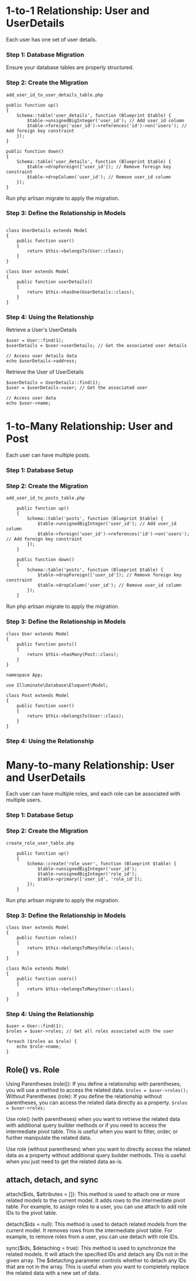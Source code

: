 

# 1-to-1 Relationship: User and UserDetails
Each user has one set of user details.
### Step 1: Database Migration 
Ensure your database tables are properly structured.
### Step 2: Create the Migration
`add_user_id_to_user_details_table.php`

    public function up()
    {
        Schema::table('user_details', function (Blueprint $table) {
            $table->unsignedBigInteger('user_id'); // Add user_id column
            $table->foreign('user_id')->references('id')->on('users'); // Add foreign key constraint
        });
    }

    public function down()
    {
        Schema::table('user_details', function (Blueprint $table) {
            $table->dropForeign(['user_id']); // Remove foreign key constraint
            $table->dropColumn('user_id'); // Remove user_id column
        });
    }

Run php artisan migrate to apply the migration.

### Step 3: Define the Relationship in Models
```

class UserDetails extends Model
{
    public function user()
    {
        return $this->belongsTo(User::class);
    }
}

class User extends Model
{
    public function userDetails()
    {
        return $this->hasOne(UserDetails::class);
    }
}
```

### Step 4: Using the Relationship
Retrieve a User's UserDetails

```
$user = User::find(1);
$userDetails = $user->userDetails; // Get the associated user details

// Access user details data
echo $userDetails->address;
```
Retrieve the User of UserDetails
```
$userDetails = UserDetails::find(1);
$user = $userDetails->user; // Get the associated user

// Access user data
echo $user->name;
```

# 1-to-Many Relationship: User and Post
 Each user can have multiple posts.

### Step 1: Database Setup

### Step 2: Create the Migration
`add_user_id_to_posts_table.php`

```
    public function up()
    {
        Schema::table('posts', function (Blueprint $table) {
            $table->unsignedBigInteger('user_id'); // Add user_id column
            $table->foreign('user_id')->references('id')->on('users'); // Add foreign key constraint
        });
    }

    public function down()
    {
        Schema::table('posts', function (Blueprint $table) {
            $table->dropForeign(['user_id']); // Remove foreign key constraint
            $table->dropColumn('user_id'); // Remove user_id column
        });
    }
```
Run php artisan migrate to apply the migration.

### Step 3: Define the Relationship in Models

```
class User extends Model
{
    public function posts()
    {
        return $this->hasMany(Post::class);
    }
}
```
```
namespace App;

use Illuminate\Database\Eloquent\Model;

class Post extends Model
{
    public function user()
    {
        return $this->belongsTo(User::class);
    }
}

```

### Step 4: Using the Relationship


# Many-to-many Relationship: User and UserDetails
Each user can have multiple roles, and each role can be associated with multiple users.

### Step 1: Database Setup

### Step 2: Create the Migration
`create_role_user_table.php`

```
    public function up()
    {
        Schema::create('role_user', function (Blueprint $table) {
            $table->unsignedBigInteger('user_id');
            $table->unsignedBigInteger('role_id');
            $table->primary(['user_id', 'role_id']);
        });
    }
```
Run php artisan migrate to apply the migration.

### Step 3: Define the Relationship in Models

```
class User extends Model
{
    public function roles()
    {
        return $this->belongsToMany(Role::class);
    }
}
```
```
class Role extends Model
{
    public function users()
    {
        return $this->belongsToMany(User::class);
    }
}
```

### Step 4: Using the Relationship

```
$user = User::find(1);
$roles = $user->roles; // Get all roles associated with the user

foreach ($roles as $role) {
    echo $role->name;
}
```

## Role() vs. Role
Using Parentheses (role()): If you define a relationship with parentheses, you will use a method to access the related data.
`$roles = $user->roles();`
Without Parentheses (role): If you define the relationship without parentheses, you can access the related data directly as a property.
`$roles = $user->roles;`

Use role() (with parentheses) when you want to retrieve the related data with additional query builder methods or if you need to access the intermediate pivot table. This is useful when you want to filter, order, or further manipulate the related data.
 
Use role (without parentheses) when you want to directly access the related data as a property without additional query builder methods. This is useful when you just need to get the related data as-is.

## attach, detach, and sync
attach($ids, $attributes = []): This method is used to attach one or more related models to the current model. It adds rows to the intermediate pivot table. For example, to assign roles to a user, you can use attach to add role IDs to the pivot table.

detach($ids = null): This method is used to detach related models from the current model. It removes rows from the intermediate pivot table. For example, to remove roles from a user, you can use detach with role IDs.

sync($ids, $detaching = true): This method is used to synchronize the related models. It will attach the specified IDs and detach any IDs not in the given array. The $detaching parameter controls whether to detach any IDs that are not in the array. This is useful when you want to completely replace the related data with a new set of data.
